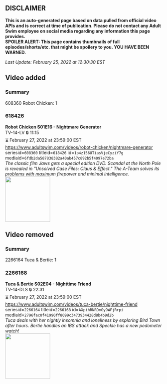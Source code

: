 ## DISCLAIMER
**This is an auto-generated page based on data pulled from official video APIs and is correct at time of publication. Please do not contact any Adult Swim employee on social media regarding any information this page provides.**  
**SPOILER ALERT: This page contains thumbnails of full episodes/shorts/etc. that might be spoilery to you. YOU HAVE BEEN WARNED.**  

_Last Update: February 25, 2022 at 12:30:30 EST_
## Video added
### Summary
608360 Robot Chicken: 1  
### 618426
**Robot Chicken S01E16 - Nightmare Generator**  
TV-14-LV 🔒 11:15  
⌛ February 27, 2022 at 23:59:00 EST  
https://www.adultswim.com/videos/robot-chicken/nightmare-generator  
seriesid=`608360` titleid=`618426` id=`1p4z156UTiasVjeCyziY7g` mediaid=`6fdb2da587838382a40ab457c892b5f4097e72ba`  
_The classic film Jaws gets a special edition DVD.  Scandal at the North Pole is revealed in "Unsolved Case Files: Claus & Effect." The A-Team solves its problems with maximum firepower and minimal intelligence._  
<a href="https://media.cdn.adultswim.com/uploads/20200326/thumbnails/2_2032621377-robotchicken_003.jpg"><img src="https://media.cdn.adultswim.com/uploads/20200326/thumbnails/2_2032621377-robotchicken_003.jpg" height="144px" /></a>
## Video removed
### Summary
2266164 Tuca & Bertie: 1  
### 2266168
**Tuca & Bertie S02E04 - Nighttime Friend**  
TV-14-DLS 🔒 22:31  
⌛ February 27, 2022 at 23:59:00 EST  
https://www.adultswim.com/videos/tuca-bertie/nighttime-friend  
seriesid=`2266164` titleid=`2266168` id=`AXpihRNRDmGy9WFjRrpi` mediaid=`2796fac0f41990ff8099c3473934428d8b4b9d2b`  
_Tuca deals with her nightly insomnia and loneliness by exploring Bird Town after hours. Bertie handles an IBS attack and Speckle has a new pedometer watch!_  
<a href="https://media.cdn.adultswim.com/uploads/20210701/thumbnails/2_2171145450-TucaAndBertie_204_NighttimeFriend.png"><img src="https://media.cdn.adultswim.com/uploads/20210701/thumbnails/2_2171145450-TucaAndBertie_204_NighttimeFriend.png" height="144px" /></a>
